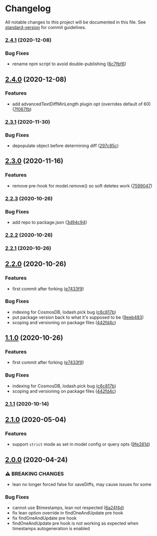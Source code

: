 # Changelog

All notable changes to this project will be documented in this file. See [standard-version](https://github.com/conventional-changelog/standard-version) for commit guidelines.

### [2.4.1](https://github.com/bc443e/mongoose-diff-history/compare/v2.4.0...v2.4.1) (2020-12-08)

### Bug Fixes

-   rename npm script to avoid double-publishing ([6c7fbf6](https://github.com/bc443e/mongoose-diff-history/commit/6c7fbf6d4097bba78b539591b0775d536aec65dc))

## [2.4.0](https://github.com/bc443e/mongoose-diff-history/compare/v2.3.1...v2.4.0) (2020-12-08)

### Features

-   add advancedTextDiffMinLength plugin opt (overrides default of 60) ([7f067fb](https://github.com/bc443e/mongoose-diff-history/commit/7f067fb652454ba537879d908857fd83d6919342))

### [2.3.1](https://github.com/bc443e/mongoose-diff-history/compare/v2.3.0...v2.3.1) (2020-11-30)

### Bug Fixes

-   depopulate object before determining diff ([297c85c](https://github.com/bc443e/mongoose-diff-history/commit/297c85c4cbd079d2da6730229b339c989e5b55fa))

## [2.3.0](https://github.com/bc443e/mongoose-diff-history/compare/v2.2.3...v2.3.0) (2020-11-16)

### Features

-   remove pre-hook for model.remove() so soft deletes work ([7599047](https://github.com/bc443e/mongoose-diff-history/commit/759904761ab50cf4a96f4c9b3c38679e964629ff))

### [2.2.3](https://github.com/bc443e/mongoose-diff-history/compare/v2.2.2...v2.2.3) (2020-10-26)

### Bug Fixes

-   add repo to package.json ([3d94c94](https://github.com/bc443e/mongoose-diff-history/commit/3d94c94e03e063b5864da70517f62cfb3ac73138))

### [2.2.2](https://github.com/bc443e/mongoose-diff-history/compare/v2.2.1...v2.2.2) (2020-10-26)

### [2.2.1](https://github.com/bc443e/mongoose-diff-history/compare/v2.2.0...v2.2.1) (2020-10-26)

## [2.2.0](https://github.com/bc443e/mongoose-diff-history/compare/v2.1.0...v2.2.0) (2020-10-26)

### Features

-   first commit after forking ([e7433f9](https://github.com/bc443e/mongoose-diff-history/commit/e7433f98f29090d759e4810044c6d3226fa2a312))

### Bug Fixes

-   indexing for CosmosDB, lodash.pick bug ([c6c817b](https://github.com/bc443e/mongoose-diff-history/commit/c6c817bda777f95e807e6ce4943fe4352b58a8e5))
-   put package version back to what it's supposed to be ([9eeb483](https://github.com/bc443e/mongoose-diff-history/commit/9eeb483d0b8328309cf48b1f149d1991de07f66e))
-   scoping and versioning on package files ([442fd4c](https://github.com/bc443e/mongoose-diff-history/commit/442fd4ca52e14af49226ec1dc848475eaa6aebc9))

## [1.1.0](https://github.com/bc443e/mongoose-diff-history/compare/v2.1.0...v1.1.0) (2020-10-26)

### Features

-   first commit after forking ([e7433f9](https://github.com/bc443e/mongoose-diff-history/commit/e7433f98f29090d759e4810044c6d3226fa2a312))

### Bug Fixes

-   indexing for CosmosDB, lodash.pick bug ([c6c817b](https://github.com/bc443e/mongoose-diff-history/commit/c6c817bda777f95e807e6ce4943fe4352b58a8e5))
-   scoping and versioning on package files ([442fd4c](https://github.com/bc443e/mongoose-diff-history/commit/442fd4ca52e14af49226ec1dc848475eaa6aebc9))

### [2.1.1](https://github.com/georgejdli/mongoose-diff-history/compare/v2.1.0...v2.1.1) (2020-10-14)

## [2.1.0](https://github.com/mimani/mongoose-diff-history/compare/v2.0.0...v2.1.0) (2020-05-04)

### Features

-   support `strict` mode as set in model config or query opts ([9fe281d](https://github.com/mimani/mongoose-diff-history/commit/9fe281da56ce298a9293cebe8f7c59f8908627ec))

## [2.0.0](https://github.com/mimani/mongoose-diff-history/compare/v1.6.1...v2.0.0) (2020-04-24)

### ⚠ BREAKING CHANGES

-   lean no longer forced false for saveDiffs, may cause
    issues for some

### Bug Fixes

-   cannot use \$timestamps, lean not respected ([6a24f4d](https://github.com/mimani/mongoose-diff-history/commit/6a24f4d73c1700c1971552d25a1ad0096b8eb7b7))
-   fix lean option override in findOneAndUpdate pre hook
-   fix findOneAndUpdate pre hook
-   findOneAndUpdate pre hook is not working as expected when timestamps autogeneration is enabled
